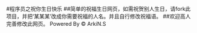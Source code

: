 #程序员之祝你生日快乐
##简单的祝福生日网页，如需祝贺别人生日，请fork此项目，并把‘某某某’改成你需要祝福的人名。并且自行修改祝福语。
##欢迎高人完善修改此网页。
Powered By &copy; ArkiN.S
